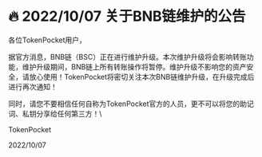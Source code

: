 # 🔥 2022/10/07 关于BNB链维护的公告

各位TokenPocket用户，



据官方消息，BNB链（BSC）正在进行维护升级。本次维护升级将会影响转账功能，维护升级期间，BNB链上所有转账操作将暂停。维护升级不影响您的资产安全，请放心使用！TokenPocket将密切关注本次BNB链维护升级，在升级完成后进行再次通知！



同时，请您不要相信任何自称为TokenPocket官方的人员，更不可以将您的助记词、私钥分享给任何第三方！\


TokenPocket

2022/10/07
